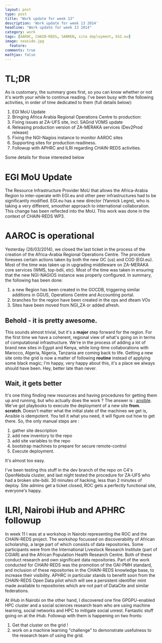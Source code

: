 ```yaml
---
layout: post
type: post
title: "Work update for week 13"
description: 'Work update for week 13 2014'
headline: "Work update for week 13 2014"
category: work
tags: [AAROC, CHAIN-REDS, SANREN, site deployment, EGI.eu]
image: seaside.jpg
  feature: 
comments: true 
mathjax: false
---
```


# TL;DR

As is customary, the summary goes first, so you can know whether or not it's worth your while to continue reading. I've been busy with the following activities, in order of time dedicated to them (full details below):

 1. EGI MoU Update
 1. Bringing Africa Arabia Regional Operations Centre to production: 
  1. Fixing issues at ZA-UFS site, incl. SAGrid VOMS update
  1. Releasing production version of ZA-MERAKA services (Dev2Prod release)
  1. Fixing the NGI-Nagios instance to monitor AAROC sites
  1. Supporting sites for production readiness.
 1. Followup with APHRC and ILRI regarding CHAIN-REDS activities. 

Some details for those interested below

# EGI MoU Update

The Resource Infrastructure Provider MoU that allows the Africa-Arabia Region to inter-operate with EGI.eu and other peer infrastructures had to be significantly modified. EGI.eu has a new director (Yannick Legre), who is taking a very different, smoother approach to international collaboration. This change has been reflected into the MoU. This work was done in the context of CHAIN-REDS WP3.

# AAROC is operational

Yesterday (26/03/2014), we closed the last ticket in the process of the creation of the Africa-Arabia Regional Operations Centre. The procedure foresees certain actions taken by both the new OC (us) and COD (EGI.eu). Most of the time was taken up in upgrading middleware on ZA-MERAKA core services (WMS, top-bdii, etc). Most of the time was taken in ensuring that the new NGI-NAGIOS instance was properly configured. In summary, the following has been done: 
 
 1. a new Region has been created in the GOCDB, triggering similar additions in GGUS, Operations Centre and Accounting portal.
 1. branches for the region have been created in the ops and dteam VOs
 1. Sites have been moved from NGI_ZA or added afresh.

## Behold - it is pretty awesome.

This sounds almost trivial, but it's a **major** step forward for the region. For the first time we have a coherent, regional view of what's going on in terms of computational infrastructure. We're in the process of adding a lot of brand new sites in Egypt and Kenya, while long-time collaborations with Marocco, Algeria, Nigeria, Tanzania are coming back to life. Getting a new site onto the grid is now a matter of following **routine** instead of applying some black magic; I'm happy, very happy about this, it's a place we always should have been. Hey, better late than never.

## Wait, it gets better 

It's one thing finding new resources and having procedures for getting them up and running, but who actually does the work ? The answer is : [ansible](http://www.ansible.com). We've got playbooks to execute the deployment of a new site **from**. **scratch**. Doesn't matter what the initial state of the machines we get is, Ansible is idempotent. You tell it what you need, it will figure out how to get there. So, the only manual steps are :
 
 1. gather site description
 1. add new inventory to the repo 
 1. add site variables to the repo
 1. bootstrap machines to prepare for secure remote-control
 1. Execute deployment. 

It's almost too easy.

I've been testing this stuff in the dev branch of the repo on C4's OpenNebula cluster, and last night tested the procedure for ZA-UFS who had a broken site-bdii. 30 minutes of hacking, less than 2 minutes of deploy. Site admins get a ticket closed, ROC gets a perfectly functional site, everyone's happy. 

# ILRI, Nairobi iHub and APHRC followup

In week 11 I was at a workshop in Nairobi representing the ROC and the CHAIN-REDS project. The workshop focussed on discoverability of African scholarship, a large part of which consists of data repositories. Some participants were from the International Livestock Research Institute (part of CGIAR) and the African Population Health Research Centre. Both of these conduct research and own significant data repositories. Part of the work conducted for CHAIN-REDS was the promotion of the OAI-PMH standard, and inclusion of these repositories in the CHAIN-REDS knowledge base, to increase their visibility. APHRC in particular stands to benefit soon from the CHAIN-REDS Open Data pilot which will see a persistent identifier mint made available to repositories which are not part of DataCite and similar federations. 

At iHub in Nairobi on the other hand, I discovered one fine GPGPU-enabled HPC cluster and a social sciences research team who are using machine learning, social networks and HPC to mitigate social unrest. Fantastic stuff going on at the iHub. Followup with them is happening on two fronts:
 
 1. Get that cluster on the grid ! 
 1. work on a machine learning "challenge" to demonstrate usefulness to the research team of using the grid.
 
